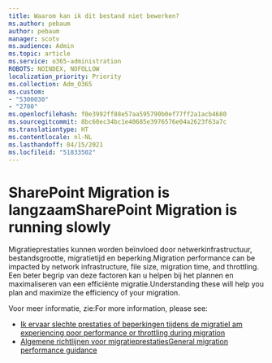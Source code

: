 ```yaml
---
title: Waarom kan ik dit bestand niet bewerken?
ms.author: pebaum
author: pebaum
manager: scotv
ms.audience: Admin
ms.topic: article
ms.service: o365-administration
ROBOTS: NOINDEX, NOFOLLOW
localization_priority: Priority
ms.collection: Adm_O365
ms.custom:
- "5300030"
- "2700"
ms.openlocfilehash: f0e3992ff88e57aa595790b0ef77ff2a1acb4680
ms.sourcegitcommit: 8bc60ec34bc1e40685e3976576e04a2623f63a7c
ms.translationtype: HT
ms.contentlocale: nl-NL
ms.lasthandoff: 04/15/2021
ms.locfileid: "51833502"
---
```

# <a name="sharepoint-migration-is-running-slowly"></a><span data-ttu-id="fcd8c-102">SharePoint Migration is langzaam</span><span class="sxs-lookup"><span data-stu-id="fcd8c-102">SharePoint Migration is running slowly</span></span>

<span data-ttu-id="fcd8c-103">Migratieprestaties kunnen worden beïnvloed door netwerkinfrastructuur, bestandsgrootte, migratietijd en beperking.</span><span class="sxs-lookup"><span data-stu-id="fcd8c-103">Migration performance can be impacted by network infrastructure, file size, migration time, and throttling.</span></span> <span data-ttu-id="fcd8c-104">Een beter begrip van deze factoren kan u helpen bij het plannen en maximaliseren van een efficiënte migratie.</span><span class="sxs-lookup"><span data-stu-id="fcd8c-104">Understanding these will help you plan and maximize the efficiency of your migration.</span></span>

<span data-ttu-id="fcd8c-105">Voor meer informatie, zie:</span><span class="sxs-lookup"><span data-stu-id="fcd8c-105">For more information, please see:</span></span>

- [<span data-ttu-id="fcd8c-106">Ik ervaar slechte prestaties of beperkingen tijdens de migratie</span><span class="sxs-lookup"><span data-stu-id="fcd8c-106">I am experiencing poor performance or throttling during migration</span></span>](https://docs.microsoft.com/sharepointmigration/sharepoint-online-and-onedrive-migration-speed#faq-and-troubleshooting)
- [<span data-ttu-id="fcd8c-107">Algemene richtlijnen voor migratieprestaties</span><span class="sxs-lookup"><span data-stu-id="fcd8c-107">General migration performance guidance</span></span>](https://docs.microsoft.com/sharepointmigration/sharepoint-online-and-onedrive-migration-speed)
